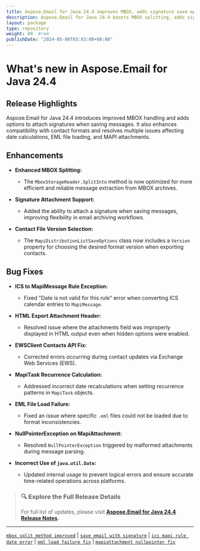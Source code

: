 ```yaml
---
title: Aspose.Email for Java 24.4 improves MBOX, adds signature save option
description: Aspose.Email for Java 24.4 boosts MBOX splitting, adds signature save support, and fixes EML, ICS, and MapiTask date issues for enhanced reliability.
layout: package
type: repository
weight: 00	#rem
publishDate: "2024-05-06T03:03:00+00:00"
---
```


# What's new in Aspose.Email for Java 24.4

## Release Highlights

Aspose.Email for Java 24.4 introduces improved MBOX handling and adds options to attach signatures when saving messages. It also enhances compatibility with contact formats and resolves multiple issues affecting date calculations, EML file loading, and MAPI attachments.

## Enhancements

- **Enhanced MBOX Splitting:**  
  - The `MboxStorageReader.SplitInto` method is now optimized for more efficient and reliable message extraction from MBOX archives.

- **Signature Attachment Support:**  
  - Added the ability to attach a signature when saving messages, improving flexibility in email archiving workflows.

- **Contact File Version Selection:**  
  - The `MapiDistributionListSaveOptions` class now includes a `Version` property for choosing the desired format version when exporting contacts.

## Bug Fixes

- **ICS to MapiMessage Rule Exception:**  
  - Fixed "Date is not valid for this rule" error when converting ICS calendar entries to `MapiMessage`.

- **HTML Export Attachment Header:**  
  - Resolved issue where the attachments field was improperly displayed in HTML output even when hidden options were enabled.

- **EWSClient Contacts API Fix:**  
  - Corrected errors occurring during contact updates via Exchange Web Services (EWS).

- **MapiTask Recurrence Calculation:**  
  - Addressed incorrect date recalculations when setting recurrence patterns in `MapiTask` objects.

- **EML File Load Failure:**  
  - Fixed an issue where specific `.eml` files could not be loaded due to format inconsistencies.

- **NullPointerException on MapiAttachment:**  
  - Resolved `NullPointerException` triggered by malformed attachments during message parsing.

- **Incorrect Use of `java.util.Date`:**  
  - Updated internal usage to prevent logical errors and ensure accurate time-related operations across platforms.

> ### 🔍 Explore the Full Release Details
>
> For full list of updates, please visit **[Aspose.Email for Java 24.4 Release Notes](https://releases.aspose.com/email/java/release-notes/2024/aspose-email-for-java-24-4-release-notes/).**

---

[`mbox split method improved`](https://search.aspose.com/q/mbox-split-method-improved.html) | [`save email with signature`](https://search.aspose.com/q/save-email-with-signature.html) | [`ics mapi rule date error`](https://search.aspose.com/q/ics-mapi-rule-date-error.html) | [`eml load failure fix`](https://search.aspose.com/q/eml-load-failure-fix.html) | [`mapiattachment nullpointer fix`](https://search.aspose.com/q/mapiattachment-nullpointer-fix.html)
